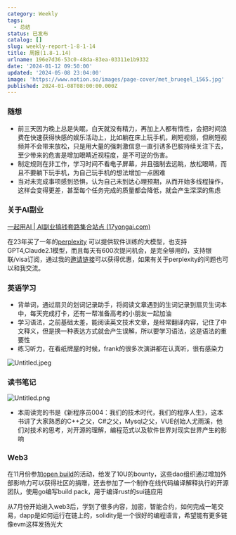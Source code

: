 ```yaml
---
category: Weekly
tags:
  - 总结
status: 已发布
catalog: []
slug: weekly-report-1-8-1-14
title: 周报(1.8-1.14)
urlname: 196e7d36-53c0-48da-83ea-03311e1b9332
date: '2024-01-12 09:50:00'
updated: '2024-05-08 23:04:00'
image: 'https://www.notion.so/images/page-cover/met_bruegel_1565.jpg'
published: 2024-01-08T08:00:00.000Z
---
```


### 随想

- 前三天因为晚上总是失眠，白天就没有精力，再加上人都有惰性，会把时间浪费在快速获得快感的娱乐活动上，比如躺在床上玩手机，刷短视频，但刷短视频并不会带来放松，只是用大量的强刺激信息一直引诱多巴胺持续关注下去，至少带来的危害是增加眼睛近视程度，是不可逆的伤害。
- 制定规则在非工作，学习时间不看电子屏幕，并且强制去远眺，放松眼睛，而且不要躺下玩手机，为自己玩手机的想法增加一点困难
- 当对未完成事项感到恐惧，认为自己未到达心理预期，从而开始多线程操作，这样会变得更差，甚至每个任务完成的质量都会降低，就会产生深深的焦虑

### 关于AI副业


[一起用AI | AI副业搞钱套路集合站点 (17yongai.com)](https://17yongai.com/)


在23年买了一年的[perplexity](https://www.perplexity.ai/) 可以提供软件训练的大模型，也支持GPT4,Claude2.1模型，而且每天有600次提问机会，是完全够用的，支持银联/visa订阅，通过我的[邀请链接](https://perplexity.ai/pro?referral_code=SGJ7X87B)可以获得优惠，如果有关于perplexity的问题也可以和我交流。


### 英语学习

- 背单词，通过扇贝的划词记录助手，将阅读文章遇到的生词记录到扇贝生词本中，每天完成打卡，还有一帮准备高考的小朋友一起加油
- 学习语法，之前基础太差，能阅读英文技术文章，是经常翻译内容，记住了中文释义，但是换一种表达方式就会产生误解，所以要学习语法，这是语法的重要性
- 练习听力，在看纸牌屋的时候，frank的很多次演讲都在认真听，很有感染力

![Untitled.jpeg](https://prod-files-secure.s3.us-west-2.amazonaws.com/5d24fe63-e567-4804-86f9-9fdc62e13082/c33f3733-be40-431e-a494-10399ac86f32/Untitled.jpeg?X-Amz-Algorithm=AWS4-HMAC-SHA256&X-Amz-Content-Sha256=UNSIGNED-PAYLOAD&X-Amz-Credential=ASIAZI2LB466WLHNSR3H%2F20250314%2Fus-west-2%2Fs3%2Faws4_request&X-Amz-Date=20250314T213529Z&X-Amz-Expires=3600&X-Amz-Security-Token=IQoJb3JpZ2luX2VjEK3%2F%2F%2F%2F%2F%2F%2F%2F%2F%2FwEaCXVzLXdlc3QtMiJHMEUCIQCSmUl0sRYYd4CpfOBbM%2BnQ67U4NrffQDNOEirgP7B7QwIgZIerw%2Fmg6IzGf3vYg5qsgHs3wT984pLWPaUdcfHTNIcqiAQI9v%2F%2F%2F%2F%2F%2F%2F%2F%2F%2FARAAGgw2Mzc0MjMxODM4MDUiDGMU4X56zKqdfMmsVircA9C1YY15UpzbiSdgPB6rF%2FW7ODg5DE3mPnE%2BSJo5NyXPFHRxJ0KyYUQHx7j31H6lQWkxUY06lwrOLl63okXLWRbvHvJgBj%2Bi2DpxxFZO88Q4SzTaTGEdUuj7xS5N9hHwBXhSKRUPDSInZ4qpcJsFyXC1d0Ja3eNUz13RYNHLAd6ZC3pEOgm4Pk5jhe1DzxJ6pBvvOFw0kRKd7qIVLF5diQdXqv0QnaOTcB0EZyxlOxe8APOXjNrgQor6SU6fm7wgNXbozJaNMsEgCMP24I5o%2BupAiuaGgkhkBOH%2Bzk3drBPfAf0wR9IXDLobwBAd0%2BeNddxiALcmn4FvhwZkU7MtjwO%2FZZfvBJ1Gh6iVw3tOa20xQ87xcOXZhV2SdQYKEUDEdbY8R7D%2FvsN0ElT45UUrwtu8SC5xxX9m8Oo%2BF82kVcoedPxZwJk1fB6raPOK2q8ux25Q%2FPX5AlI3hAvlsFz03sUgR0F50RKdp2LA0YVRuD3O5cSFMFqT1LIzxNaw1zQAuAhaPbLUa%2BfTcqEuFGBr%2Ba%2Bl9K9f5BZP9isILLNj7xgojGNBaqAs0LhXLQfKzVbSZYqSMaEdBq8W%2BPIxu%2F8%2ByvZnvPzNj2842xFpNWDEZsbRPWOWT16jTLsSkaqdMLex0r4GOqUBw0MvyG2KQIJe4YS8VMkOFK2OpHFXochrdYJFTBZk6L83G4ooS7BbhQXpo5PJJ6SyQPQd37E%2FxPn2K8sokKTJ7qV4C5xlCK9Er1JShAIovZS3zoM3u%2FRyYNQ2IdiXLExtg%2B7Lp%2FgZfPU6C2HGzPnmwAPDZE7bcE9IK%2B5Pd2WQr7ms5IOFGD2FczOOY8fEVqIUEyDYyWwHCKnUj2UVMkV%2BuzTYnaFP&X-Amz-Signature=5d81b6373455c7ef32b3c8bac1fc881140fa8561a6e91db811e51b47ed13e953&X-Amz-SignedHeaders=host&x-id=GetObject)


### 读书笔记


![Untitled.png](https://prod-files-secure.s3.us-west-2.amazonaws.com/5d24fe63-e567-4804-86f9-9fdc62e13082/96aa439a-1c95-4054-aa84-ef4e0c8eb5d1/Untitled.png?X-Amz-Algorithm=AWS4-HMAC-SHA256&X-Amz-Content-Sha256=UNSIGNED-PAYLOAD&X-Amz-Credential=ASIAZI2LB466WLHNSR3H%2F20250314%2Fus-west-2%2Fs3%2Faws4_request&X-Amz-Date=20250314T213529Z&X-Amz-Expires=3600&X-Amz-Security-Token=IQoJb3JpZ2luX2VjEK3%2F%2F%2F%2F%2F%2F%2F%2F%2F%2FwEaCXVzLXdlc3QtMiJHMEUCIQCSmUl0sRYYd4CpfOBbM%2BnQ67U4NrffQDNOEirgP7B7QwIgZIerw%2Fmg6IzGf3vYg5qsgHs3wT984pLWPaUdcfHTNIcqiAQI9v%2F%2F%2F%2F%2F%2F%2F%2F%2F%2FARAAGgw2Mzc0MjMxODM4MDUiDGMU4X56zKqdfMmsVircA9C1YY15UpzbiSdgPB6rF%2FW7ODg5DE3mPnE%2BSJo5NyXPFHRxJ0KyYUQHx7j31H6lQWkxUY06lwrOLl63okXLWRbvHvJgBj%2Bi2DpxxFZO88Q4SzTaTGEdUuj7xS5N9hHwBXhSKRUPDSInZ4qpcJsFyXC1d0Ja3eNUz13RYNHLAd6ZC3pEOgm4Pk5jhe1DzxJ6pBvvOFw0kRKd7qIVLF5diQdXqv0QnaOTcB0EZyxlOxe8APOXjNrgQor6SU6fm7wgNXbozJaNMsEgCMP24I5o%2BupAiuaGgkhkBOH%2Bzk3drBPfAf0wR9IXDLobwBAd0%2BeNddxiALcmn4FvhwZkU7MtjwO%2FZZfvBJ1Gh6iVw3tOa20xQ87xcOXZhV2SdQYKEUDEdbY8R7D%2FvsN0ElT45UUrwtu8SC5xxX9m8Oo%2BF82kVcoedPxZwJk1fB6raPOK2q8ux25Q%2FPX5AlI3hAvlsFz03sUgR0F50RKdp2LA0YVRuD3O5cSFMFqT1LIzxNaw1zQAuAhaPbLUa%2BfTcqEuFGBr%2Ba%2Bl9K9f5BZP9isILLNj7xgojGNBaqAs0LhXLQfKzVbSZYqSMaEdBq8W%2BPIxu%2F8%2ByvZnvPzNj2842xFpNWDEZsbRPWOWT16jTLsSkaqdMLex0r4GOqUBw0MvyG2KQIJe4YS8VMkOFK2OpHFXochrdYJFTBZk6L83G4ooS7BbhQXpo5PJJ6SyQPQd37E%2FxPn2K8sokKTJ7qV4C5xlCK9Er1JShAIovZS3zoM3u%2FRyYNQ2IdiXLExtg%2B7Lp%2FgZfPU6C2HGzPnmwAPDZE7bcE9IK%2B5Pd2WQr7ms5IOFGD2FczOOY8fEVqIUEyDYyWwHCKnUj2UVMkV%2BuzTYnaFP&X-Amz-Signature=b39f24e53500bc42eafa00bff2437b6b90d630ec5d237a424078e4695bb179e2&X-Amz-SignedHeaders=host&x-id=GetObject)

- 本周读完的书是《新程序员004：我们的技术时代，我们的程序人生》，这本书讲了大家熟悉的C++之父，C#之父，Mysql之父，VUE创始人尤雨溪，他们对技术的思考，对开源的理解，编程范式以及软件世界对现实世界产生的影响

### Web3


在11月份参加[open build](https://openbuild.xyz/learn/challenges)的活动，给发了10U的bounty，这些dao组织通过增加外部影响力可以获得社区的捐赠，还去参加了一个制作在线代码编译解释执行的开源团队，使用go编写build pack，用于编译rust的sui链应用


从7月份开始进入web3后，学到了很多内容，加密，智能合约，如何完成一笔交易，dapp是如何运行在链上的，solidity是一个很好的编程语言，希望能有更多链像evm这样发扬光大

